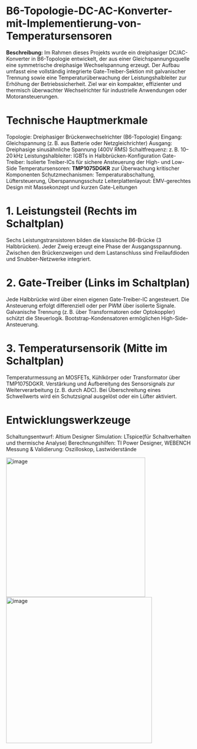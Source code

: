 # B6-Topologie-DC-AC-Konverter-mit-Implementierung-von-Temperatursensoren

**Beschreibung:**
Im Rahmen dieses Projekts wurde ein dreiphasiger DC/AC-Konverter in B6-Topologie entwickelt, der aus einer Gleichspannungsquelle eine symmetrische dreiphasige Wechselspannung erzeugt. Der Aufbau umfasst eine vollständig integrierte Gate-Treiber-Sektion mit galvanischer Trennung sowie eine Temperaturüberwachung der Leistungshalbleiter zur Erhöhung der Betriebssicherheit. Ziel war ein kompakter, effizienter und thermisch überwachter Wechselrichter für industrielle Anwendungen oder Motoransteuerungen.

# Technische Hauptmerkmale

Topologie: Dreiphasiger Brückenwechselrichter (B6-Topologie)
Eingang: Gleichspannung (z. B. aus Batterie oder Netzgleichrichter)
Ausgang: Dreiphasige sinusähnliche Spannung (400V RMS)
Schaltfrequenz: z. B. 10–20 kHz
Leistungshalbleiter: IGBTs in Halbbrücken-Konfiguration
Gate-Treiber: Isolierte Treiber-ICs für sichere Ansteuerung der High- und Low-Side
Temperatursensoren: **TMP1075DGKR** zur Überwachung kritischer Komponenten
Schutzmechanismen: Temperaturabschaltung, Lüftersteuerung, Überspannungsschutz
Leiterplattenlayout: EMV-gerechtes Design mit Massekonzept und kurzen Gate-Leitungen

# 1. Leistungsteil (Rechts im Schaltplan)
Sechs Leistungstransistoren bilden die klassische B6-Brücke (3 Halbbrücken).
Jeder Zweig erzeugt eine Phase der Ausgangsspannung.
Zwischen den Brückenzweigen und dem Lastanschluss sind Freilaufdioden und Snubber-Netzwerke integriert.

# 2. Gate-Treiber (Links im Schaltplan)
Jede Halbbrücke wird über einen eigenen Gate-Treiber-IC angesteuert.
Die Ansteuerung erfolgt differenziell oder per PWM über isolierte Signale.
Galvanische Trennung (z. B. über Transformatoren oder Optokoppler) schützt die Steuerlogik.
Bootstrap-Kondensatoren ermöglichen High-Side-Ansteuerung.

# 3. Temperatursensorik (Mitte im Schaltplan)
Temperaturmessung an MOSFETs, Kühlkörper oder Transformator über TMP1075DGKR.
Verstärkung und Aufbereitung des Sensorsignals zur Weiterverarbeitung (z. B. durch ADC).
Bei Überschreitung eines Schwellwerts wird ein Schutzsignal ausgelöst oder ein Lüfter aktiviert.

# Entwicklungswerkzeuge
Schaltungsentwurf: Altium Designer
Simulation: LTspice(für Schaltverhalten und thermische Analyse)
Berechnungshilfen: TI Power Designer, WEBENCH
Messung & Validierung: Oszilloskop, Lastwiderstände

<img width="377" alt="image" src="https://github.com/user-attachments/assets/f6d65189-bcd3-462a-92f6-42a8efdda5ac" />

<img width="395" alt="image" src="https://github.com/user-attachments/assets/2a188489-aa51-4511-9cdc-9d84c0223dd1" />


